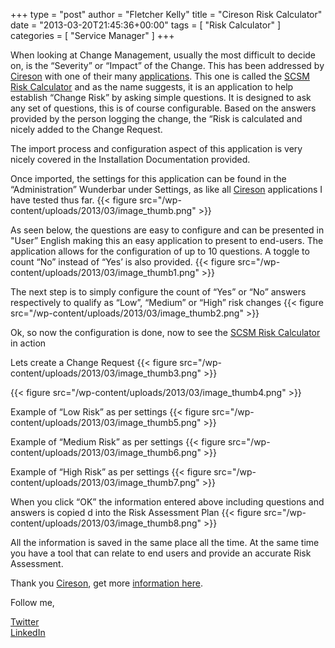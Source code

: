 +++
type = "post"
author = "Fletcher Kelly"
title = "Cireson Risk Calculator"
date = "2013-03-20T21:45:36+00:00"
tags = [
  "Risk Calculator"
]
categories = [
  "Service Manager"
]
+++

<!-- CANBEPUBLISHED -->

When looking at Change Management, usually the most difficult to decide on, is the “Severity” or “Impact” of the Change. This has been addressed by [Cireson](http://www.cireson.com/) with one of their many [applications](http://www.cireson.com/app-store/). This one is called the [SCSM Risk Calculator](http://www.cireson.com/app-store/scsm-risk-calculator/) and as the name suggests, it is an application to help establish “Change Risk” by asking simple questions. It is designed to ask any set of questions, this is of course configurable. Based on the answers provided by the person logging the change, the “Risk is calculated and nicely added to the Change Request.

The import process and configuration aspect of this application is very nicely covered in the Installation Documentation provided.

Once imported, the settings for this application can be found in the “Administration” Wunderbar under Settings, as like all [Cireson](http://www.cireson.com/) applications I have tested thus far.
{{< figure src="/wp-content/uploads/2013/03/image_thumb.png" >}}

As seen below, the questions are easy to configure and can be presented in "User” English making this an easy application to present to end-users. The application allows for the configuration of up to 10 questions. A toggle to count “No” instead of “Yes’ is also provided.
{{< figure src="/wp-content/uploads/2013/03/image_thumb1.png" >}}

The next step is to simply configure the count of “Yes” or “No” answers respectively to qualify as “Low”, “Medium” or “High” risk changes
{{< figure src="/wp-content/uploads/2013/03/image_thumb2.png" >}}

Ok, so now the configuration is done, now to see the [SCSM Risk Calculator](http://www.cireson.com/app-store/scsm-risk-calculator/) in action

Lets create a Change Request
{{< figure src="/wp-content/uploads/2013/03/image_thumb3.png" >}}

{{< figure src="/wp-content/uploads/2013/03/image_thumb4.png" >}}

Example of “Low Risk” as per settings
{{< figure src="/wp-content/uploads/2013/03/image_thumb5.png" >}}

Example of “Medium Risk” as per settings
{{< figure src="/wp-content/uploads/2013/03/image_thumb6.png" >}}

Example of “High Risk” as per settings
{{< figure src="/wp-content/uploads/2013/03/image_thumb7.png" >}}

When you click “OK” the information entered above including questions and answers is copied d into the Risk Assessment Plan
{{< figure src="/wp-content/uploads/2013/03/image_thumb8.png" >}}

All the information is saved in the same place all the time. At the same time you have a tool that can relate to end users and provide an accurate Risk Assessment.

Thank you [Cireson](http://www.cireson.com/), get more [information here](http://www.cireson.com/app-store/scsm-risk-calculator/).

Follow me,

[Twitter](https://www.twitter.com/fskelly)  
[LinkedIn](https://linkedin.com/in/fletcherkelly)
